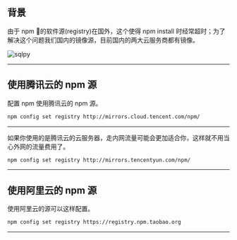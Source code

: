 ## 背景
由于 npm 的软件源(registry)在国外，这个使得 npm install 时经常超时；为了解决这个问题我们国内的镜像源，目前国内的两大云服务商都有镜像。

![sqlpy](static/2020-25/sqlpy-npm-registery.jpg)

---

## 使用腾讯云的 npm 源
配置 npm 使用腾讯云的 npm 源。
```bash
npm config set registry http://mirrors.cloud.tencent.com/npm/
```

---

如果你使用的是腾讯云的云服务器，走内网流量可能会更加适合你，这样就不用当心外网的流量费用了。
```bash
npm config set registry http://mirrors.tencentyun.com/npm/
```

---

## 使用阿里云的 npm 源
使用阿里云的源可以这样配置。
```bash
npm config set registry https://registry.npm.taobao.org
```

---